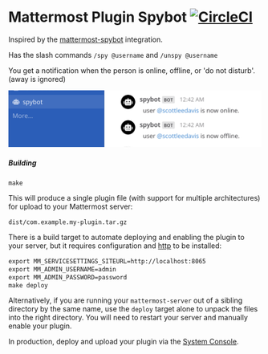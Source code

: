 # Mattermost Plugin Spybot  [![CircleCI](https://circleci.com/gh/scottleedavis/mattermost-plugin-spybot.svg?style=svg)](https://circleci.com/gh/scottleedavis/mattermost-plugin-spybot)

Inspired by the [mattermost-spybot](https://github.com/prabhu43/mattermost-spybot) integration.

Has the slash commands `/spy @username` and `/unspy @username`

You get a notification when the person is online, offline, or 'do not disturb'.  (away is ignored)

![screenshot.png](screenshot.png)

##### Building
```
make
```

This will produce a single plugin file (with support for multiple architectures) for upload to your Mattermost server:

```
dist/com.example.my-plugin.tar.gz
```

There is a build target to automate deploying and enabling the plugin to your server, but it requires configuration and [http](https://httpie.org/) to be installed:
```
export MM_SERVICESETTINGS_SITEURL=http://localhost:8065
export MM_ADMIN_USERNAME=admin
export MM_ADMIN_PASSWORD=password
make deploy
```

Alternatively, if you are running your `mattermost-server` out of a sibling directory by the same name, use the `deploy` target alone to  unpack the files into the right directory. You will need to restart your server and manually enable your plugin.

In production, deploy and upload your plugin via the [System Console](https://about.mattermost.com/default-plugin-uploads).

